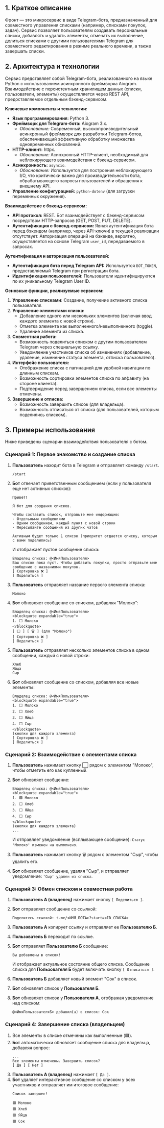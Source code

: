## 1. Краткое описание

Фронт — это микросервис в виде Telegram-бота, предназначенный для совместного управления списками (например, списками покупок, задач). Сервис позволяет пользователям создавать персональные списки, добавлять и удалять элементы, отмечать их выполнение, делиться списками с другими пользователями Telegram для совместного редактирования в режиме реального времени, а также завершать списки.

## 2. Архитектура и технологии

Сервис представляет собой Telegram-бота, реализованного на языке Python с использованием асинхронного фреймворка Aiogram. Взаимодействие с персистентным хранилищем данных (списки, пользователи, элементы) осуществляется через REST API, предоставляемое отдельным бэкенд-сервисом.

**Ключевые компоненты и технологии:**

*   **Язык программирования:** Python 3.
*   **Фреймворк для Telegram-бота:** Aiogram 3.x.
    *   *Обоснование:* Современный, высокопроизводительный асинхронный фреймворк для разработки Telegram-ботов, обеспечивающий эффективную обработку множества одновременных обновлений.
*   **HTTP-клиент:** httpx.
    *   *Обоснование:* Асинхронный HTTP-клиент, необходимый для неблокирующего взаимодействия с бэкенд-сервисом.
*   **Асинхронность:** `asyncio`.
    *   *Обоснование:* Используется для построения неблокирующего I/O, что критически важно для производительности бота, обрабатывающего запросы пользователей и обращения к внешнему API.
*   **Управление конфигурацией:** `python-dotenv` (для загрузки переменных окружения).

**Взаимодействие с бэкенд-сервисом:**

*   **API протокол:** REST. Бот взаимодействует с бэкенд-сервисом посредством HTTP-запросов (GET, POST, PUT, DELETE).
*   **Аутентификация с бэкенд-сервисом:** Явная аутентификация бота перед бэкендом (например, через API-ключи) в текущей реализации отсутствует. Авторизация операций на бэкенде, вероятно, осуществляется на основе Telegram `user_id`, передаваемого в запросах.

**Аутентификация и авторизация пользователей:**

*   **Аутентификация бота перед Telegram API:** Используется `BOT_TOKEN`, предоставляемый Telegram при регистрации бота.
*   **Идентификация пользователей:** Пользователи идентифицируются по их уникальному Telegram User ID.

**Основные функции, реализуемые сервисом:**

1.  **Управление списками:** Создание, получение активного списка пользователя.
2.  **Управление элементами списка:**
    *   Добавление одного или нескольких элементов (включая ввод каждого элемента с новой строки).
    *   Отметка элемента как выполненного/невыполненного (toggle).
    *   Удаление элемента из списка.
3.  **Совместная работа:**
    *   Возможность поделиться списком с другим пользователем Telegram через специальную ссылку.
    *   Уведомление участников списка об изменениях (добавление, удаление, изменение статуса элемента, отписка пользователя).
4.  **Интерфейс пользователя:**
    *   Отображение списка с пагинацией для удобной навигации по длинным спискам.
    *   Возможность сортировки элементов списка по алфавиту (на стороне клиента).
    *   Подтверждение перед завершением списка, если все элементы отмечены.
5.  **Завершение и отписка:**
    *   Возможность завершить список (для владельца).
    *   Возможность отписаться от списка (для пользователей, которым поделились списком).



## 3. Примеры использования

Ниже приведены сценарии взаимодействия пользователя с ботом.

### Сценарий 1: Первое знакомство и создание списка

1.  **Пользователь** находит бота в Telegram и отправляет команду `/start`.
    ```
    /start
    ```

2.  **Бот** отвечает приветственным сообщением (если у пользователя еще нет активных списков):
    ```
    Привет!

    Я бот для создания списков.

    Чтобы составить список, отправьте мне информацию:
    - Отдельными сообщениями
    - Одним сообщением, каждый пункт с новой строки
    - Пересылайте сообщения из других чатов

    Активным будет только 1 список (приоритет отдается списку, которым с вами поделились)
    ```
    И отображает пустое сообщение списка:
    ```
    Владелец списка: @<ИмяПользователя>
    Ваш список пока пуст. Чтобы добавить покупки, просто отправьте мне сообщение с названиями покупок.
    [ Сортировка ❌ ]
    [ Поделиться ]
    ```

3.  **Пользователь** отправляет название первого элемента списка:
    ```
    Молоко
    ```

4.  **Бот** обновляет сообщение со списком, добавляя "Молоко":
    ```
    Владелец списка: @<ИмяПользователя>
    <blockquote expandable="true">
    1. ⬜️ Молоко
    </blockquote>
    [ ⬜️ ] [ 🗑️ ] (для "Молоко")
    [ Сортировка ❌ ]
    [ Поделиться ]
    ```

5.  **Пользователь** отправляет несколько элементов списка в одном сообщении, каждый с новой строки:
    ```
    Хлеб
    Яйца
    Сыр
    ```

6.  **Бот** обновляет сообщение со списком, добавляя все новые элементы:
    ```
    Владелец списка: @<ИмяПользователя>
    <blockquote expandable="true">
    1. ⬜️ Молоко
    2. ⬜️ Хлеб
    3. ⬜️ Яйца
    4. ⬜️ Сыр
    </blockquote>
    (кнопки для каждого элемента)
    [ Сортировка ❌ ]
    [ Поделиться ]
    ```

### Сценарий 2: Взаимодействие с элементами списка

1.  **Пользователь** нажимает кнопку ⬜️ рядом с элементом "Молоко", чтобы отметить его как купленный.
2.  **Бот** обновляет сообщение:
    ```
    Владелец списка: @<ИмяПользователя>
    <blockquote expandable="true">
    1. 🟩 Молоко
    2. ⬜️ Хлеб
    3. ⬜️ Яйца
    4. ⬜️ Сыр
    </blockquote>
    (кнопки для каждого элемента)
    ...
    ```
    И отправляет уведомление (всплывающее сообщение): `Статус 'Молоко' изменен на выполнено`.

3.  **Пользователь** нажимает кнопку 🗑️ рядом с элементом "Сыр", чтобы удалить его.
4.  **Бот** обновляет сообщение, удаляя "Сыр", и отправляет уведомление: `'Сыр' удален из списка`.

### Сценарий 3: Обмен списком и совместная работа

1.  **Пользователь А (владелец)** нажимает кнопку `[ Поделиться ]`.
2.  **Бот** отправляет сообщение со ссылкой:
    ```
    Поделитесь ссылкой: t.me/<ИМЯ_БОТА>?start=<ID_СПИСКА>
    ```
3.  **Пользователь А** копирует ссылку и отправляет ее **Пользователю Б**.
4.  **Пользователь Б** переходит по ссылке.
5.  **Бот** отправляет **Пользователю Б** сообщение:
    ```
    Вы добавлены в список!
    ```
    И отображает актуальное состояние общего списка.
    Сообщение списка для **Пользователя Б** будет включать кнопку `[ Отписаться ]`.

6.  **Пользователь Б** добавляет новый элемент "Сок" в список.
7.  **Бот** обновляет список у **Пользователя Б**.
8.  **Бот** обновляет список у **Пользователя А**, отображая уведомление над списком:
    ```
    @<ИмяПользователяБ> добавил(а) в список: Сок
    ```

### Сценарий 4: Завершение списка (владельцем)

1.  Все элементы в списке отмечены как выполненные (🟩).
2.  **Бот** автоматически обновляет сообщение списка для владельца, добавляя вопрос:
    ```
    ...
    Все элементы отмечены. Завершить список?
    [ Да ] [ Нет ]
    ```
3.  **Пользователь А (владелец)** нажимает `[ Да ]`.
4.  **Бот** удаляет интерактивное сообщение со списком у всех участников и отправляет им итоговое сообщение:
    ```
    Список завершен!

    🟩 Молоко
    🟩 Хлеб
    🟩 Яйца
    🟩 Сок
    ```